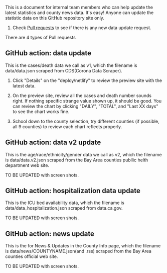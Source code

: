 This is a document for internal team members who can help update the latest statistics and county news data. It's easy! Anyone can update the statistic data on this GitHub repository site only.

1. Check [Pull requests](https://github.com/sfbrigade/stop-covid19-sfbayarea/pulls) to see if there is any new data update request.

There are 4 types of Pull requests

## GitHub action: data update

This is the cases/death data we call as v1, which the filename is data/data.json scraped from CDS(Corona Data Scraper). 

1. Click "Details" on the "deploy/netlify" to review the preview site with the latest data.

1. On the preview site, review all the cases and death number sounds right. If nothing specific strange value shown up, it should be good. You can review the chart by clicking "DAILY", "TOTAL", and "Last XX days" to see the chart works fine.

1. School down to the county selection, try different counties (if possible, all 9 counties) to review each chart reflects properly.



## GitHub action: data v2 update

This is the age/race/ethnicity/gender data we call as v2, which the filename is data/data.v2.json scraped from the Bay Area counties publlic helth department web site.

TO BE UPDATED with screen shots.

## GitHub action: hospitalization data update

This is the ICU bed availability data, which the filename is data/data_hospitalization.json scraped from data.ca.gov.

TO BE UPDATED with screen shots.

## GitHub action: news update

This is the for News & Updates in the County Info page, which the filename is data/news/COUNTYNAME.json(and .rss) scraped from the Bay Area counties official web site.

TO BE UPDATED with screen shots.
